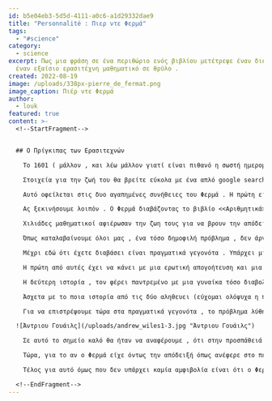 ```yaml
---
id: b5e04eb3-5d5d-4111-a0c6-a1d29332dae9
title: "Personnalité : Πιερ ντε Φερμά"
tags:
  - "#science"
category:
  - science
excerpt: Πως μια φράση σε ένα περιθώριο ενός βιβλίου μετέτρεψε έναν δικηγόρο από
  έναν εξαίσιο ερασιτέχνη μαθηματικό σε θρύλο .
created: 2022-08-19
image: /uploads/338px-pierre_de_fermat.png
image_caption: Πιέρ ντε Φερμά
author:
  - louk
featured: true
content: >-
  <!--StartFragment-->


  ## Ο Πρίγκιπας των Ερασιτεχνών

    To 1601 ( μάλλον , και λέω μάλλον γιατί είναι πιθανό η σωστή ημερομηνία να είναι το 1607 ) ήρθε στον κόσμο ένας από τους μεγαλύτερους μαθηματικούς του 17ου αιώνα , ο Πιερ Ντε Φερμά . 

    Στοιχεία για την ζωή του θα βρείτε εύκολα με ένα απλό google search του ονόματος του, οπότε θα αναφέρω μόνο τα βασικά για να προχωρήσουμε στο ζουμί γρήγορα . Προερχόμενος από εύπορη οικογένεια σπουδάζει στο πανεπιστήμιο της Τουλούζης  και έπειτα σε αυτό του Μπορντό όπου έρχεται και πρώτη φορά σε επαφή με τα μαθηματικά . Έπειτα σπουδάζει νομικά στην Ορλεάνη και ασκεί το επάγγελμα για το υπόλοιπο της ζωής του . Τώρα θα σκέφτεστε εύλογα γιατί ένας δικηγόρος ( και μάλιστα επιτυχημένος ) είναι γνωστός για την συμβολή του στα μαθηματικά ; 

    Αυτό οφείλεται στις δυο αγαπημένες συνήθειες του Φερμά . Η πρώτη είναι να σημειώνει σκέψεις και παρατηρήσεις στα περιθώρια των βιβλίων που διάβαζε και η δεύτερη είναι να αποτυπώνει εικασίες . Αν συνδυάσεις αυτές τις δύο συνήθειες του Πιερ παίρνεις δύο υπέροχες πιθανές (μπορεί και μυθιστορικές)  ιστορίες , που περιέχουν ερωτικές απογοητεύσεις , επικυρηγμένα μαθηματικά προβλήματα , “χρυσά αυγά” , “διαβολικές” γυναίκες και εν τέλη το πιο διάσημο μαθηματικό πρόβλημα που γράφτηκε ποτέ .

    Ας ξεκινήσουμε λοιπόν . Ο Φερμά διαβάζοντας το βιβλίο <<Αριθμητικά>> του Διόφαντου , και μελετώντας ένα συγκεκριμένο πρόβλημα , έγραψε στο περιθωριο της αντιστοιχης σελίδας το εξής : “ Δεν υπάρχουν ακέραιοι x , y , z διάφοροι του μηδενός που να επαληθεύουν την ισότητα x^ν+y^ν=z^ν για οποιαδήποτε τιμή του φυσικού αριθμού ν μεγαλύτερη του 2 . Έχω μια πραγματικά θαυμάσια απόδειξη , αλλά το περιθώριο του βιβλίου είναι πολύ στενό για να την χωρέσει “ . 

    Χιλιάδες μαθηματικοί αφιέρωσαν την ζωη τους για να βρουν την απόδειξή . Χρειάστηκε  να περάσουν πάνω από τρεις αιώνες (!) για να τα καταφέρεις κάποιος , αλλά θα το δούμε πιο αναλυτικά στην συνέχεια .

    Όπως καταλαβαίνουμε όλοι μας , ένα τόσο δημοφιλή πρόβλημα , δεν άργησαν και πολύ για να το επικηρύξουν .  Στην αρχή ήταν η Γαλλική Ακαδημία Επιστημών που προσέφερε το ποσό των 3.000 γαλλικών φράγκων μαζί με ένα χρυσό μετάλλιο . Βέβαια το κίνητρο έγινε πολύ μεγαλύτερο αρκετά αργότερα το 1908 όταν ο ερασιτέχνης μαθηματικός Πάουλ Βολφσκελ έδωσε το ποσό των 100.000 μάρκων στην Βασιλική εταιρεία επιστημών ώστε να επικηρύξει ξανά το πρόβλημα .  

    Μέχρι εδώ ότι έχετε διαβάσει είναι πραγματικά γεγονότα . Υπάρχει μια πολύ πικάντικη παραφιλολογία για τους λόγους όμως που ο Πάουλ αποφάσισε να δωρίσει αυτά τα λεφτά .  Υπάρχουν δύο πιθανές ιστορίες , ωστόσο μέχρι σήμερα δεν έχει επιβεβαιωθεί καμία από τις δύο. 

    Η πρώτη από αυτές έχει να κάνει με μια ερωτική απογοήτευση και μια αυτοκτονία . Φημολογείται οτι ο Βολφσκελ είχε μονόπλευρα ερωτικά συναισθήματα για μια γυναίκα η οποία δεν ενδιαφέρθηκε ποτέ για αυτόν, με αποτέλεσμα  να σχεδιάσει πολύ αναλυτικά την αυτοκτονία του . Το πλάνο ήταν έτοιμο . Εκείνο το βράδυ , ακριβώς τα μεσάνυχτα είχε σκοπό να αυτοπυρποληθεί στο κεφάλι . Είχε αφήσει μηνύματα για όλους τους δικούς του ανθρώπους και αποφάσισε να περάσει τις τελευταίες του ώρες λίγο πριν τα μεσάνυχτα διαβάζοντας πιθανές αποδείξεις για την εικασία του Φερμά . Έλα όμως που προσπαθόντας να διορθώσει ένα λάθος που βρήκε σε μια απόδειξη η ώρα πέρασε τις 12 και η όρεξη για την ζωή είχε ξαναέρθει . Άσχετα από το γεγονός πως δεν κατάφερε να αποδείξει ποτέ κάτι σχετικά με το πρόβλημα , αποφάσισε να κάνει την δωρεά για να μάθει την απάντηση για το πρόβλημα που του έσωσε την ζωή . 

    Η δεύτερη ιστορία , τον φέρει παντρεμένο με μια γυναίκα τόσο διαβολική που αποφάσισε να την εκδικηθεί μετά’ θάνατον . Έτσι λοιπόν , στην διαθήκη του άφησε την περιουσία του (τα 100.000 μάρκα) στην βασιλική εταιρεία επιστημών . 

    Άσχετα με το ποια ιστορία από τις δύο αληθευει (εύχομαι ολόψυχα η πρώτη) , το όνομα του γράφτηκε στα αλήθεια στην ιστορία των μαθηματικών . 

    Για να επιστρέψουμε τώρα στα πραγματικά γεγονότα , το πρόβλημα λύθηκε το 1994 απο τον Άγγλο μαθηματικό  Άντριου Γουάιλς ( καθηγητής στο πανεπιστήμιο του Πρίνστον ) . Πίσω από αυτή την τεράστια ανακάλυψη κρύβεται ακόμα μια υπέροχη ιστορία . Ήταν το 1963 όταν ο δεκάχρονος Άντριου διάλεξε τυχαία το βιβλίο του Έρικ Μπελ : “ Το τελευταίο πρόβλημα” που περιέχει διάφορα προβλήματα από όλες τις θετικές επιστήμες που είχαν παιδέψει την ανθρωπότητα ανα τους αιώνες . Αυτό που στιγμάτισε το ενδιαφέρουν του Άντριου δεν ήταν άλλο πέρα από του Φερμά που από τότε έθεσε στόχο ζωής την λύση του . Εν τέλη τα κατάφερε στα 41 χρόνια με την συμβολή και του φοιτητή του Ρίτσαρντ Τέιλορ . 

  ![Άντριου Γουάιλς](/uploads/andrew_wiles1-3.jpg "Άντριου Γουάιλς")

    Σε αυτό το σημείο καλό θα ήταν να αναφέρουμε , ότι στην προσπάθειά τους να αποδείξουν την εικασία του Φερμά , κατάφεραν να ανακαλύψουν πολλά σπουδαία αλλά πράγματα . Μάλιστα οταν ο Νταβίντ Χιλμπερτ , ένας από τους μεγαλύτερους μαθηματικούς της γενιάς του ρωτήθηκε γιατί δεν ασχολείται με το πρόβλημα αυτός απάντησε πως “ γιατί να σκοτώσω την χήνα που γεννά χρυσά αυγά ;” .

    Τώρα, για το αν ο Φερμά είχε όντως την απόδειξή όπως ανέφερε στο περιθώριο της σελίδας , δεν θα το μάθουμε ποτέ . Το μόνο σίγουρο είναι πως αποκλείεται να χρησιμοποίησε τον τρόπο του Γουάιλς καθώς η απόδειξη του περιέχει διάφορες μαθηματικές μεθόδους που ήταν γνωστοί στον Φερμά . Ή αλήθεια είναι πως η άποψη που κυριαρχεί στην μαθηματική κοινότητα είναι πως οι πιθανότητες να είχε όντως μια σωστή απόδειξη είναι ελάχιστες . 

    Τέλος για αυτό όμως που δεν υπάρχει καμία αμφιβολία είναι ότι ο Φερμά υπήρξε ένας εξαίρετος μαθηματικός , ένα απίστευτο μυαλό , και το έργο του στην θεωρία πιθανοτήτων στην θεωρία αριθμών και στον απειροστικό λογισμό διαμόρφωσε ως έναν βαθμό τα μαθηματικά που γνωρίζουμε σήμερα.

  <!--EndFragment-->
---
```

